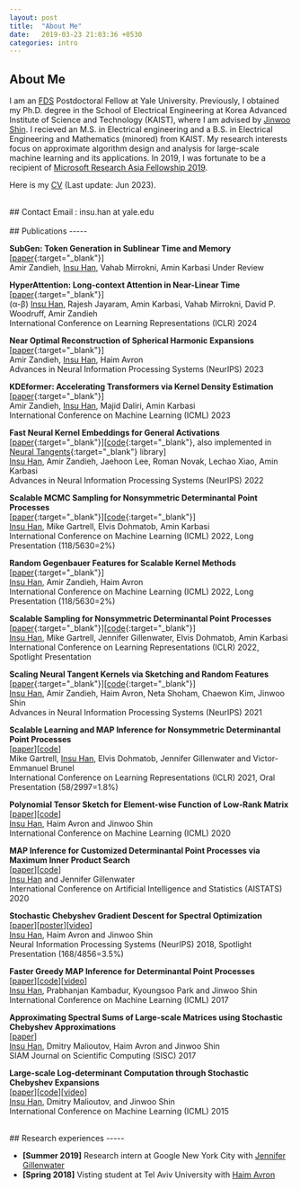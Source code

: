 ```yaml
---
layout: post
title:  "About Me"
date:   2019-03-23 21:03:36 +0530
categories: intro
---
```



## About Me
I am an [FDS] Postdoctoral Fellow at Yale University. Previously, I obtained my Ph.D. degree in the School of Electrical Engineering at Korea Advanced Institute of Science and Technology (KAIST), where I am advised by [Jinwoo Shin]. I recieved an M.S. in Electrical engineering and a B.S. in Electrical Engineering and Mathematics (minored) from KAIST.  My research interests focus on approximate algorithm design and analysis for large-scale machine learning and its applications. In 2019, I was fortunate to be a recipient of [Microsoft Research Asia Fellowship 2019].

Here is my [CV] (Last update: Jun 2023).

<br/>
## Contact
Email : insu.han at yale.edu <br/>

[FDS]: https://fds.yale.edu/
[Amin Karbasi]: http://iid.yale.edu/
[Jinwoo Shin]: http://alinlab.kaist.ac.kr/shin.html
[CV]: https://www.dropbox.com/s/p7co802hdvgkguh/cv_2023.pdf?dl=0

<!-- 
<br/>
## Awards
-----
I am a recipient of [Microsoft Research Asia Fellowship 2019]. <br/>
-->

[Microsoft Research Asia Fellowship 2019]: https://www.microsoft.com/en-us/research/academic-program/fellowships-microsoft-research-asia/ 


<br/>
## Publications
-----


**SubGen: Token Generation in Sublinear Time and Memory** <br/>
[[paper][subgen_paper]{:target="_blank"}]<br/>
Amir Zandieh, <U>Insu Han</U>, Vahab Mirrokni, Amin Karbasi
Under Review
<br/>

**HyperAttention: Long-context Attention in Near-Linear Time** <br/>
[[paper][hyperattn_paper]{:target="_blank"}]<br/>
(α-β) <U>Insu Han</U>, Rajesh Jayaram, Amin Karbasi, Vahab Mirrokni, David P. Woodruff, Amir Zandieh<br/>
International Conference on Learning Representations (ICLR) 2024
<br/>

**Near Optimal Reconstruction of Spherical Harmonic Expansions** <br/>
[[paper][gegen_recon_paper]{:target="_blank"}]<br/>
Amir Zandieh, <U>Insu Han</U>, Haim Avron<br/>
Advances in Neural Information Processing Systems (NeurIPS) 2023
<br/>

**KDEformer: Accelerating Transformers via Kernel Density Estimation** <br/>
[[paper][kdeformer_paper]{:target="_blank"}] <br/>
Amir Zandieh, <U>Insu Han</U>, Majid Daliri, Amin Karbasi<br/>
International Conference on Machine Learning (ICML) 2023
<br/>


**Fast Neural Kernel Embeddings for General Activations** <br/>
[[paper][fast_neural_kernel_paper]{:target="_blank"}][[code][fast_neural_kernel_code]{:target="_blank"}, also implemented in [Neural Tangents]{:target="_blank"} library]<br/>
<U>Insu Han</U>, Amir Zandieh, Jaehoon Lee, Roman Novak, Lechao Xiao, Amin Karbasi<br/>
Advances in Neural Information Processing Systems (NeurIPS) 2022
<br/>

**Scalable MCMC Sampling for Nonsymmetric Determinantal Point Processes** <br/>
[[paper][kndpp_mcmc_sampling_paper]{:target="_blank"}][[code][kndpp_mcmc_sampling_code]{:target="_blank"}] <br/>
<U>Insu Han</U>, Mike Gartrell, Elvis Dohmatob, Amin Karbasi<br/>
International Conference on Machine Learning (ICML) 2022, Long Presentation (118/5630=2%)
<br/>

**Random Gegenbauer Features for Scalable Kernel Methods** <br/>
[[paper][gegen_rf_paper]{:target="_blank"}]<br/>
<U>Insu Han</U>, Amir Zandieh, Haim Avron<br/>
International Conference on Machine Learning (ICML) 2022, Long Presentation (118/5630=2%)
<br/>

**Scalable Sampling for Nonsymmetric Determinantal Point Processes** <br/>
[[paper][ndpp_sampling_paper]{:target="_blank"}][[code][ndpp_sampling_code]{:target="_blank"}]<br/>
<U>Insu Han</U>, Mike Gartrell, Jennifer Gillenwater, Elvis Dohmatob, Amin Karbasi<br/>
International Conference on Learning Representations (ICLR) 2022, Spotlight Presentation
<br/>


**Scaling Neural Tangent Kernels via Sketching and Random Features** <br/>
[[paper][ntk_paper]{:target="_blank"}][[code][ntk_rf_code]{:target="_blank"}]<br/>
<U>Insu Han</U>, Amir Zandieh, Haim Avron, Neta Shoham, Chaewon Kim, Jinwoo Shin<br/>
Advances in Neural Information Processing Systems (NeurIPS) 2021
<br/>

**Scalable Learning and MAP Inference for Nonsymmetric Determinantal Point Processes** <br/>
[[paper][ndpp_paper]][[code][ndpp_code]]<br/>
Mike Gartrell, <U>Insu Han</U>, Elvis Dohmatob, Jennifer Gillenwater and Victor-Emmanuel Brunel <br/>
International Conference on Learning Representations (ICLR) 2021, Oral Presentation (58/2997=1.8%)
<br/>

**Polynomial Tensor Sketch for Element-wise Function of Low-Rank Matrix** <br/>
[[paper][poly_paper]][[code][poly_code]]<br/>
<U>Insu Han</U>, Haim Avron and Jinwoo Shin <br/>
International Conference on Machine Learning (ICML) 2020
<br/>

**MAP Inference for Customized Determinantal Point Processes via Maximum Inner Product Search** <br/>
[[paper][fastdppmap_aistats20]][[code][dppmips_code]]<br/>
<U>Insu Han</U> and Jennifer Gillenwater <br/>
International Conference on Artificial Intelligence and Statistics (AISTATS) 2020
<br/>

**Stochastic Chebyshev Gradient Descent for Spectral Optimization** <br/>
[[paper][specopt_paper]][[poster][specopt_poster]][[video][specopt_video]]<br/>
<U>Insu Han</U>, Haim Avron and Jinwoo Shin <br/>
Neural Information Processing Systems (NeurIPS) 2018, Spotlight Presentation (168/4856=3.5%)

**Faster Greedy MAP Inference for Determinantal Point Processes** <br/>
[[paper][fastdpp_paper]][[code][fastdpp_code]][[video][fastdpp_video]]<br/>
<U>Insu Han</U>, Prabhanjan Kambadur, Kyoungsoo Park and Jinwoo Shin <br/>
International Conference on Machine Learning (ICML) 2017

**Approximating Spectral Sums of Large-scale Matrices using Stochastic Chebyshev Approximations** <br/>
[[paper][specsum_paper]]<br/>
<U>Insu Han</U>, Dmitry Malioutov, Haim Avron and Jinwoo Shin <br/>
SIAM Journal on Scientific Computing (SISC) 2017

**Large-scale Log-determinant Computation through Stochastic Chebyshev Expansions** <br/>
[[paper][logdet_paper]][[code][logdet_code]][[video][logdet_video]]<br/>
<U>Insu Han</U>, Dmitry Malioutov, and Jinwoo Shin <br/>
International Conference on Machine Learning (ICML) 2015

[subgen_paper]:https://arxiv.org/pdf/2402.06082.pdf
[Neural Tangents]: https://github.com/google/neural-tangents
[kndpp_mcmc_sampling_paper]:https://arxiv.org/pdf/2207.00486.pdf
[kndpp_mcmc_sampling_code]:https://github.com/insuhan/ndpp-mcmc-sampling
[fast_neural_kernel_paper]:https://arxiv.org/pdf/2209.04121.pdf
[fast_neural_kernel_code]:https://github.com/insuhan/ntk_activations
[gegen_recon_paper]: https://arxiv.org/pdf/2202.12995.pdf
[gegen_rf_paper]: https://arxiv.org/pdf/2202.03474.pdf
[ndpp_sampling_paper]: https://openreview.net/forum?id=BB4e8Atc1eR
[ndpp_sampling_code]: https://github.com/insuhan/nonsymmetric-dpp-sampling
[ntk_rf_code]: https://github.com/insuhan/ntk-sketch-rf
[dppmips_code]: https://github.com/insuhan/dppmapmips
[ndpp_code]: https://github.com/cgartrel/nonsymmetric-DPP-learning/tree/scalable
[ndpp_paper]: https://openreview.net/forum?id=HajQFbx_yB
[poly_code]: https://github.com/insuhan/polytensorsketch
[poly_paper]: http://proceedings.mlr.press/v119/han20a/han20a.pdf
[specopt_paper]: https://papers.nips.cc/paper/7968-stochastic-chebyshev-gradient-descent-for-spectral-optimization.pdf
[specopt_poster]: http://alinlab.kaist.ac.kr/resource/poster_nips18_specopt.pdf
[specopt_video]: https://www.youtube.com/watch?v=0Sx9G3-fOwU&feature=youtu.be
[fastdpp_paper]: http://proceedings.mlr.press/v70/han17a/han17a.pdf
[fastdpp_code]: https://github.com/insuhan/fastdppmap
[fastdpp_video]: https://vimeo.com/240776466
[specsum_paper]: https://epubs.siam.org/doi/pdf/10.1137/16M1078148
[logdet_paper]: http://proceedings.mlr.press/v37/hana15.pdf
[logdet_code]: http://alinlab.kaist.ac.kr/resource/logdet_code.zip
[logdet_video]: http://videolectures.net/icml2015_han_log_determinant_computation/
[fastdppmap_aistats20]: http://alinlab.kaist.ac.kr/resource/fastdppmap_aistats2020.pdf
[ntk_paper]: https://arxiv.org/pdf/2106.07880.pdf
[kdeformer_paper]: https://arxiv.org/pdf/2302.02451.pdf
[hyperattn_paper]: https://arxiv.org/pdf/2310.05869.pdf

<br/>
## Research experiences
-----

- **[Summer 2019]** Research intern at Google New York City with [Jennifer Gillenwater] <br/>
- **[Spring 2018]** Visting student at Tel Aviv University with [Haim Avron] <br/>

[Jennifer Gillenwater]: http://jgillenw.com/
[Haim Avron]: http://www.math.tau.ac.il/~haimav/
